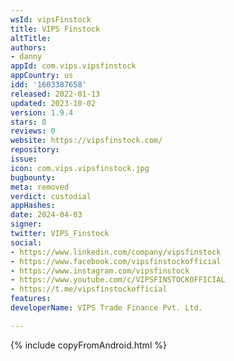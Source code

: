 ```yaml
---
wsId: vipsFinstock
title: VIPS Finstock
altTitle: 
authors:
- danny
appId: com.vips.vipsfinstock
appCountry: us
idd: '1603387658'
released: 2022-01-13
updated: 2023-10-02
version: 1.9.4
stars: 0
reviews: 0
website: https://vipsfinstock.com/
repository: 
issue: 
icon: com.vips.vipsfinstock.jpg
bugbounty: 
meta: removed
verdict: custodial
appHashes: 
date: 2024-04-03
signer: 
twitter: VIPS_Finstock
social:
- https://www.linkedin.com/company/vipsfinstock
- https://www.facebook.com/vipsfinstockofficial
- https://www.instagram.com/vipsfinstock
- https://www.youtube.com/c/VIPSFINSTOCKOFFICIAL
- https://t.me/vipsfinstockofficial
features: 
developerName: VIPS Trade Finance Pvt. Ltd.

---
```


{% include copyFromAndroid.html %}
